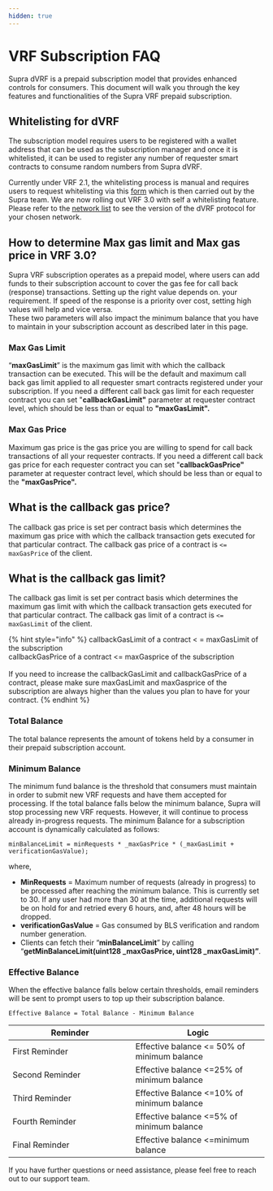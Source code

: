 ```yaml
---
hidden: true
---
```


# VRF Subscription FAQ

Supra dVRF is a prepaid subscription model that provides enhanced controls for consumers. This document will walk you through the key features and functionalities of the Supra VRF prepaid subscription.&#x20;

## Whitelisting for dVRF

The subscription model requires users to be registered with a wallet address that can be used as the subscription manager and once it is whitelisted, it can be used to register any number of requester smart contracts to consume random numbers from Supra dVRF.

Currently under VRF 2.1, the whitelisting process is manual and requires users to request whitelisting via this [form](https://forms.gle/WFvpBXg67GmDrokv5) which is then carried out by the Supra team. We are now rolling out VRF 3.0 with self a whitelisting feature. Please refer to the [network list](https://docs.supra.com/oracles/dvrf/networks) to see the version of the dVRF protocol for your chosen network.

## How to determine Max gas limit and Max gas price in VRF 3.0?

Supra VRF subscription operates as a prepaid model, where users can add funds to their subscription account to cover the gas fee for call back (response) transactions. Setting up the right value depends on. your requirement. If speed of the response is a priority over cost, setting high values will help and vice versa.\
These two parameters will also impact the minimum balance that you have to maintain in your subscription account as described later in this page.

### **Max Gas Limit**

“**maxGasLimit**” is the maximum gas limit with which the callback transaction can be executed. This will be the default and maximum call back gas limit applied to all requester smart contracts registered under your subscription. If you need a different call back gas limit for each requester contract you can set "**callbackGasLimit"** parameter at requester contract level, which should be less than or equal to **"maxGasLimit".**&#x20;

### **Max Gas Price**

Maximum gas price is the gas price you are willing to spend for call back transactions of all your requester contracts. If you need a different call back gas price for each requester contract you can set "**callbackGasPrice"** parameter at requester contract level, which should be less than or equal to the **"maxGasPrice".**

## What is the callback gas price?

The callback gas price is set per contract basis which determines the maximum gas price with which the callback transaction gets executed for that particular contract. The callback gas price of a contract is `<= maxGasPrice` of the client.

## What is the callback gas limit?

The callback gas limit is set per contract basis which determines the maximum gas limit with which the callback transaction gets executed for that particular contract. The callback gas limit of a contract is `<= maxGasLimit` of the client.

{% hint style="info" %}
callbackGasLimit of a contract < = maxGasLimit of the subscription\
callbackGasPrice of a contract <=  maxGasprice of the subscription\
\
If you need to increase the callbackGasLimit and callbackGasPrice of a contract,  please make sure maxGasLimit and maxGasprice of the subscription are always higher than the values you plan to have for your contract.
{% endhint %}

### Total Balance

The total balance represents the amount of tokens held by a consumer in their prepaid subscription account.

### **Minimum Balance**

The minimum fund balance is the threshold that consumers must maintain in order to submit new VRF requests and have them accepted for processing. If the total balance falls below the minimum balance, Supra will stop processing new VRF requests. However, it will continue to process already in-progress requests. The minimum Balance for a subscription account is dynamically calculated as follows:

```
minBalanceLimit = minRequests * _maxGasPrice * (_maxGasLimit +  verificationGasValue);
```

where,

* **MinRequests** = Maximum number of requests (already in progress) to be processed after reaching the minimum balance. This is currently set to 30. If any user had more than 30 at the time, additional requests will be on hold for and retried every 6 hours, and, after 48 hours will be dropped.&#x20;
* **verificationGasValue** = Gas consumed by BLS verification and random number generation.
* Clients can fetch their “**minBalanceLimit**” by calling “**getMinBalanceLimit(uint128 \_maxGasPrice, uint128 \_maxGasLimit)”**.

### **Effective Balance**

When the effective balance falls below certain thresholds, email reminders will be sent to prompt users to top up their subscription balance.

```
Effective Balance = Total Balance - Minimum Balance
```

<table><thead><tr><th width="226">Reminder</th><th>Logic</th></tr></thead><tbody><tr><td>First Reminder</td><td>Effective balance &#x3C;= 50% of minimum balance</td></tr><tr><td>Second Reminder</td><td>Effective balance &#x3C;=25% of minimum balance</td></tr><tr><td>Third Reminder</td><td>Effective Balance &#x3C;=10% of minimum balance</td></tr><tr><td>Fourth Reminder</td><td>Effective balance &#x3C;=5% of minimum balance</td></tr><tr><td>Final Reminder</td><td>Effective balance &#x3C;=minimum balance</td></tr></tbody></table>

If you have further questions or need assistance, please feel free to reach out to our support team.
